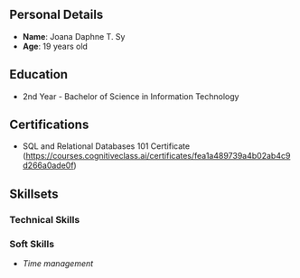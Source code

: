 
## Personal Details
- **Name**: Joana Daphne T. Sy
- **Age**: 19 years old

## Education
- 2nd Year - Bachelor of Science in Information Technology

## Certifications
- SQL and Relational Databases 101 Certificate (https://courses.cognitiveclass.ai/certificates/fea1a489739a4b02ab4c9d266a0ade0f)

## Skillsets

### Technical Skills

### Soft Skills
- *Time management*
